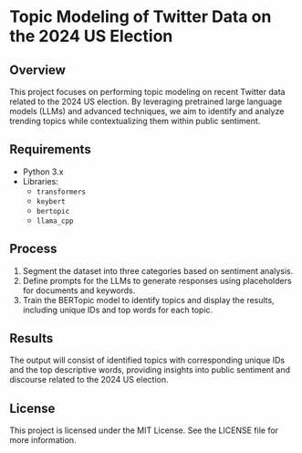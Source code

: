 # Topic Modeling of Twitter Data on the 2024 US Election

## Overview
This project focuses on performing topic modeling on recent Twitter data related to the 2024 US election. By leveraging pretrained large language models (LLMs) and advanced techniques, we aim to identify and analyze trending topics while contextualizing them within public sentiment.

## Requirements
- Python 3.x
- Libraries:
  - `transformers`
  - `keybert`
  - `bertopic`
  - `llama_cpp`
<!---
## Setup
1. **Download Pretrained LLMs**: 
   - Download the following files from Hugging Face:
     - `OpenHermes-2.5-Mistral-7B-GGUF`
     - `dolphin-2.7-mixtral-8x7b-GGUF`
   
   These files contain the pretrained models necessary for topic modeling.

2. **Load the Quantized LLM**: 
   - Use the `llama_cpp` library to load the quantized LLMs, which reduces the computational requirements and facilitates efficient processing.

3. **Models Used**:
   - **KeyBERT**: Fast keyword extraction model for identifying relevant keywords from the data.
   - **LlamaCPP**: Utilizes the quantized LLM to generate contextually relevant responses based on the input data.
-->

## Process
1. Segment the dataset into three categories based on sentiment analysis.
2. Define prompts for the LLMs to generate responses using placeholders for documents and keywords.
3. Train the BERTopic model to identify topics and display the results, including unique IDs and top words for each topic.

## Results
The output will consist of identified topics with corresponding unique IDs and the top descriptive words, providing insights into public sentiment and discourse related to the 2024 US election.

## License
This project is licensed under the MIT License. See the LICENSE file for more information.
